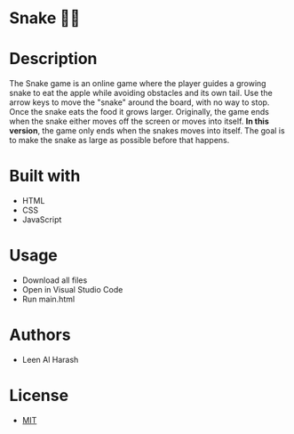 # Snake 🐍🍎

# Description
The Snake game is an online game where the player guides a growing snake to eat the apple while avoiding obstacles and its own tail.
Use the arrow keys to move the "snake" around the board, with no way to stop. Once the snake eats the food it grows larger. 
Originally, the game ends when the snake either moves off the screen or moves into itself. **In this version**, the game only ends when the snakes moves into itself.
The goal is to make the snake as large as possible before that happens.

# Built with
- HTML
- CSS
- JavaScript

# Usage
- Download all files
- Open in Visual Studio Code
- Run main.html
  
# Authors
- Leen Al Harash

# License
- [MIT](https://choosealicense.com/licenses/mit/)

